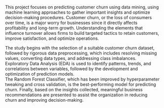 This project focuses on predicting customer churn using data mining, using machine learning 
approaches to gather important insights and optimize decision-making procedures. Customer 
churn, or the loss of consumers over time, is a major worry for businesses since it directly affects 
profitability and long-term growth. Understanding the elements that influence turnover allows 
firms to build targeted tactics to retain customers, improve satisfaction, and optimize operations. 
 
The study begins with the selection of a suitable customer churn dataset, followed by rigorous data 
preprocessing, which includes resolving missing values, converting data types, and addressing 
class imbalances. Exploratory Data Analysis (EDA) is used to identify patterns, trends, and 
correlations between variables, followed by the development and optimization of prediction 
models.  
The Random Forest Classifier, which has been improved by hyperparameter tweaking and cross
validation, is the best-performing model for predicting churn. Finally, based on the insights 
collected, meaningful business recommendations are presented to assist the organization in 
reducing churn and improving decision-making. 
